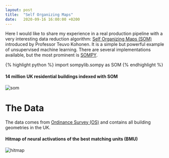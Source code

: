 ```yaml
---
layout: post
title:  "Self Organizing Maps"
date:   2020-09-16 16:00:00 +0200
---
```

Here I would like to share my experience in a real production pipeline with a very interesting data reduction algorithm: [Self Organizing Maps (SOM)][SOM] introduced by Professor Teuvo Kohonen. It is a simple but powerful example of unsupervised machine learning. There are several implementations available, but the most prominent is [SOMPY].   

{% highlight python %}
import sompylib.sompy as SOM
{% endhighlight %}

#### 14 million UK residential buildings indexed with SOM
![som](https://github.com/GAnagno/myblog/blob/gh-pages/assets/images/som2.png?raw=true)

# The Data
The data comes from [Ordinance Survey (OS)][OS] and contains all building geometries in the UK.

#### Hitmap of neural activations of the best matching units (BMU)

![hitmap](https://github.com/GAnagno/myblog/blob/gh-pages/assets/images/hitmap.png?raw=true)


[SOM]: https://en.wikipedia.org/wiki/Self-organizing_map
[OS]: https://www.ordnancesurvey.co.uk/
[SOMPY]: https://github.com/sevamoo/SOMPY
